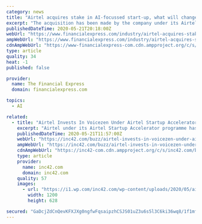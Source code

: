 ```yaml
---
category: news
title: "Airtel acquires stake in AI-focussed start-up, what will change for customers"
excerpt: "The acquisition has been made by the company under its Airtel Startup Accelerator Programme. Voicezen has been working on developing advanced solutions that leverage machine learning, AI, speech to text and voice technologies to offer real-time analytics to help brands serve customers better."
publishedDateTime: 2020-05-21T20:18:00Z
webUrl: "https://www.financialexpress.com/industry/airtel-acquires-stake-in-ai-focussed-start-up-what-will-change-for-customers/1966812/"
ampWebUrl: "https://www.financialexpress.com/industry/airtel-acquires-stake-in-ai-focussed-start-up-what-will-change-for-customers/1966812/lite/"
cdnAmpWebUrl: "https://www-financialexpress-com.cdn.ampproject.org/c/s/www.financialexpress.com/industry/airtel-acquires-stake-in-ai-focussed-start-up-what-will-change-for-customers/1966812/lite/"
type: article
quality: 34
heat: -1
published: false

provider:
  name: The Financial Express
  domain: financialexpress.com

topics:
  - AI

related:
  - title: "Airtel Invests In Voicezen Under Airtel Startup Accelerator Programme"
    excerpt: "Airtel under its Airtel Startup Accelerator programme has invested an undisclosed amount of funding in conversation AI-startup Voicezen for a 10% stake."
    publishedDateTime: 2020-05-21T11:57:00Z
    webUrl: "https://inc42.com/buzz/airtel-invests-in-voicezen-under-airtel-startup-accelerator-programme/"
    ampWebUrl: "https://inc42.com/buzz/airtel-invests-in-voicezen-under-airtel-startup-accelerator-programme/amp/"
    cdnAmpWebUrl: "https://inc42-com.cdn.ampproject.org/c/s/inc42.com/buzz/airtel-invests-in-voicezen-under-airtel-startup-accelerator-programme/amp/"
    type: article
    provider:
      name: inc42.com
      domain: inc42.com
    quality: 57
    images:
      - url: "https://i1.wp.com/inc42.com/wp-content/uploads/2020/05/airtel-social.jpg?fit=1200%2C628&#038;ssl=1"
        width: 1200
        height: 628

secured: "GaDcjZdCnQevKFXJXg0ngfwFqsaipzhCSJS01uZ3u6s5l3C6ki36wq8/1f1mf8bjdaONyfVfxD9aQSWR9rKxusc5ezzR5+IeATnAlEkUTwAY6tSq0W3zym9qBgOJBj+bsfIROpL5irGdIsG1xh4gd/bG99Qdr7O5TOeeVYbLfVJ5HsVQUJXxeEmKutLZOAFXIa/7ojRQHUwwIb/gQpumc6+Ec89ZENDH14h9fBms8cbFBJeXkfMcGhM7beQqe8KVn6iTxNMulLw2mA7HTXgBTmBD09rhorahPPXZnpRBExQGg59SOLmsUPh9ZQMeE17uUeZd6zOLbGR0n5RroGMmexIjQFTgDjKhnyGSLtJNmW0Y3KpfREd6M1bLB5IeM/FbbH/4JoDU/vPr63pANcAEbCXWesdPpv7fiqJB2rO5c1Y4kWCJtfM/bgmeIH3bflqDD5/DG9o/6m9aABhGV6gzEnMDCZxA1kZMPN+RbsPqHH4=;p91u5X+Qbvay5wRmwKgv+Q=="
---
```


